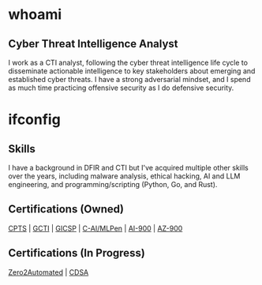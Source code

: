 # whoami

## Cyber Threat Intelligence Analyst
I work as a CTI analyst, following the cyber threat intelligence life cycle to disseminate actionable intelligence to key stakeholders about emerging and established cyber threats. I have a strong adversarial mindset, and I spend as much time practicing offensive security as I do defensive security.

# ifconfig

## Skills
I have a background in DFIR and CTI but I've acquired multiple other skills over the years, including malware analysis, ethical hacking, AI and LLM engineering, and programming/scripting (Python, Go, and Rust). 

## Certifications (Owned)
[CPTS](https://academy.hackthebox.com/preview/certifications/htb-certified-penetration-testing-specialist) | [GCTI](https://www.giac.org/certifications/cyber-threat-intelligence-gcti/) | [GICSP](https://www.giac.org/certifications/global-industrial-cyber-security-professional-gicsp/) | [C-AI/MLPen](https://secops.group/product/certified-ai-ml-pentester/) | [AI-900](https://learn.microsoft.com/en-us/credentials/certifications/azure-ai-fundamentals/?practice-assessment-type=certification) | [AZ-900](https://learn.microsoft.com/en-us/credentials/certifications/azure-fundamentals/?practice-assessment-type=certification)

## Certifications (In Progress)
[Zero2Automated](https://www.0ffset.net/training/zero2auto/) | [CDSA](https://academy.hackthebox.com/preview/certifications/htb-certified-defensive-security-analyst)
